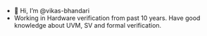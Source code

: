 - 👋 Hi, I’m @vikas-bhandari
- Working in Hardware verification from past 10 years. Have good knowledge about UVM, SV and formal verification.
